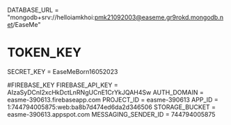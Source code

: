 DATABASE_URL = "mongodb+srv://helloiamkhoi:pmk21092003@easeme.gr9rokd.mongodb.net/EaseMe"

# TOKEN_KEY
SECRET_KEY = EaseMeBorn16052023

#FIREBASE_KEY 
FIREBASE_API_KEY = AIzaSyDCnI2xcHkDctLnRNgUCnE1CrYkJQAH4Sw
AUTH_DOMAIN = easme-390613.firebaseapp.com
PROJECT_ID = easme-390613
APP_ID = 1:744794005875:web:ba8b7d474ed6da2d346506
STORAGE_BUCKET = easme-390613.appspot.com
MESSAGING_SENDER_ID = 744794005875
